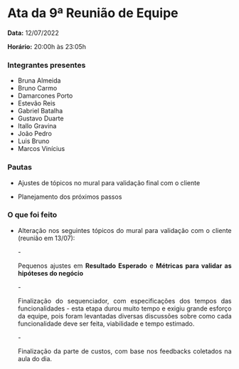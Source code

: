 # Ata da 9ª Reunião de Equipe

<p align="justify"><b>Data:</b> 12/07/2022</p>
<p align="justify"><b>Horário:</b> 20:00h às 23:05h</p>

### Integrantes presentes
- Bruna Almeida
- Bruno Carmo
- Damarcones Porto
- Estevão Reis
- Gabriel Batalha
- Gustavo Duarte
- Itallo Gravina
- João Pedro
- Luis Bruno
- Marcos Vinícius

### Pautas
- <p align="justify">Ajustes de tópicos no mural para validação final com o cliente</p>
- <p align="justify">Planejamento dos próximos passos</p>

### O que foi feito
- <p align="justify">Alteração nos seguintes tópicos do mural para validação com o cliente (reunião em 13/07):</p>
    - <p align="justify">Pequenos ajustes em <b>Resultado Esperado</b> e <b>Métricas para validar as hipóteses do negócio</b></p>
    - <p align="justify">
        Finalização do sequenciador, com especificações dos tempos das funcionalidades - esta etapa durou muito tempo e exigiu grande esforço da equipe, pois foram levantadas
        diversas discussões sobre como cada funcionalidade deve ser feita, viabilidade e tempo estimado.
    </p>
    - <p align="justify">Finalização da parte de custos, com base nos feedbacks coletados na aula do dia.</p>
